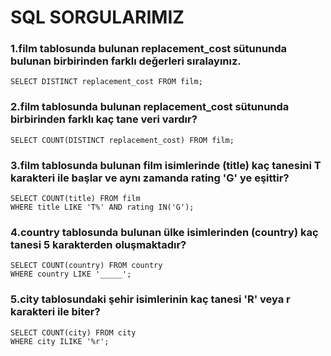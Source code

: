 # SQL SORGULARIMIZ

### 1.film tablosunda bulunan replacement_cost sütununda bulunan birbirinden farklı değerleri sıralayınız.
```
SELECT DISTINCT replacement_cost FROM film;
```
### 2.film tablosunda bulunan replacement_cost sütununda birbirinden farklı kaç tane veri vardır?
```
SELECT COUNT(DISTINCT replacement_cost) FROM film;
```
### 3.film tablosunda bulunan film isimlerinde (title) kaç tanesini T karakteri ile başlar ve aynı zamanda rating 'G' ye eşittir?
```
SELECT COUNT(title) FROM film
WHERE title LIKE 'T%' AND rating IN('G');
```
### 4.country tablosunda bulunan ülke isimlerinden (country) kaç tanesi 5 karakterden oluşmaktadır?
```
SELECT COUNT(country) FROM country
WHERE country LIKE '_____';
```
### 5.city tablosundaki şehir isimlerinin kaç tanesi 'R' veya r karakteri ile biter?
```
SELECT COUNT(city) FROM city
WHERE city ILIKE '%r';
```

